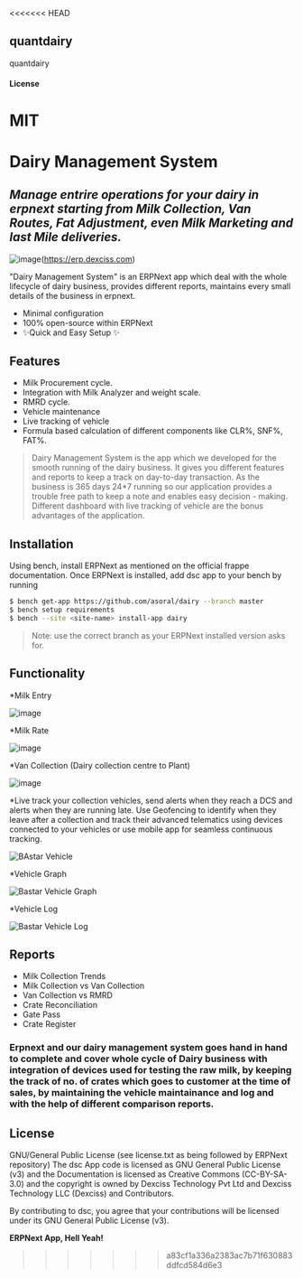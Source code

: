<<<<<<< HEAD
## quantdairy

quantdairy

#### License

MIT
=======
# Dairy Management System
## _Manage entrire operations for your dairy in erpnext starting from Milk Collection, Van Routes, Fat Adjustment, even Milk Marketing and last Mile deliveries._

![image](https://erp.dexciss.com/files/dex_new_logo_black.png)(https://erp.dexciss.com)


"Dairy Management System" is an ERPNext app which deal with the whole lifecycle of dairy business, provides different reports, maintains every small details of the business in erpnext.

- Minimal configuration
- 100% open-source within ERPNext
- ✨Quick and Easy Setup ✨

## Features

- Milk Procurement cycle.
- Integration with Milk Analyzer and weight scale.
- RMRD cycle.
- Vehicle maintenance
- Live tracking of vehicle
- Formula based calculation of different components like CLR%, SNF%, FAT%.

> Dairy Management System is the app which we developed for the smooth running of the dairy business. It gives you different features and reports to keep a track on day-to-day transaction. As the business is 365 days 24*7 running so our application provides a trouble free path to keep a note and enables easy decision - making. Different dashboard with live tracking of vehicle are the bonus advantages of the application.

## Installation

Using bench, install ERPNext as mentioned on the official frappe documentation.
Once ERPNext is installed, add dsc app to your bench by running
```sh
$ bench get-app https://github.com/asoral/dairy --branch master
$ bench setup requirements
$ bench --site <site-name> install-app dairy
```
>Note: use the correct branch as your ERPNext installed version asks for.

## Functionality
 
*Milk Entry

![image](https://user-images.githubusercontent.com/11851156/211487262-b7f9a46a-ec3b-429f-affa-79f495408d42.png)

*Milk Rate

![image](https://user-images.githubusercontent.com/11851156/211531561-6be979b0-6dce-4aaa-bcda-2f703a3dd311.png)

*Van Collection (Dairy collection centre to Plant)

![image](https://user-images.githubusercontent.com/11851156/211533010-321b4117-77ab-4c57-9fd6-63bda790b687.png)

*Live track your collection vehicles, send alerts when they reach a DCS and alerts when they are running late. Use Geofencing to identify when they leave after a collection and track their advanced telematics using devices connected to your vehicles or use mobile app for seamless continuous tracking.

![BAstar Vehicle](https://user-images.githubusercontent.com/11851156/211534832-6c4bdb2c-88b2-44a5-af46-edcd5b690147.jpg)

*Vehicle Graph

![Bastar Vehicle Graph](https://user-images.githubusercontent.com/11851156/211534954-4f90c0e2-e139-44c2-adfb-a09b6a847af4.jpg)

*Vehicle Log

![Bastar Vehicle Log](https://user-images.githubusercontent.com/11851156/211535025-4d5bc502-3990-4c48-b58e-363302a5eb24.jpg)

## Reports
- Milk Collection Trends
- Milk Collection vs Van Collection
- Van Collection vs RMRD
- Crate Reconciliation
- Gate Pass
- Crate Register


### Erpnext and our dairy management system goes hand in hand to complete and cover whole cycle of Dairy business with integration of devices used for testing the raw milk, by keeping the track of no. of crates which goes to customer at the time of sales, by maintaining the vehicle maintainance and log and with the help of different comparison reports.


## License
GNU/General Public License (see license.txt as being followed by ERPNext repository)
The dsc App code is licensed as GNU General Public License (v3) and the Documentation is licensed as Creative Commons (CC-BY-SA-3.0) and the copyright is owned by Dexciss Technology Pvt Ltd and Dexciss Technology LLC (Dexciss) and Contributors.

By contributing to dsc, you agree that your contributions will be licensed under its GNU General Public License (v3).

**ERPNext App, Hell Yeah!**
>>>>>>> a83cf1a336a2383ac7b71f630883ddfcd584d6e3
